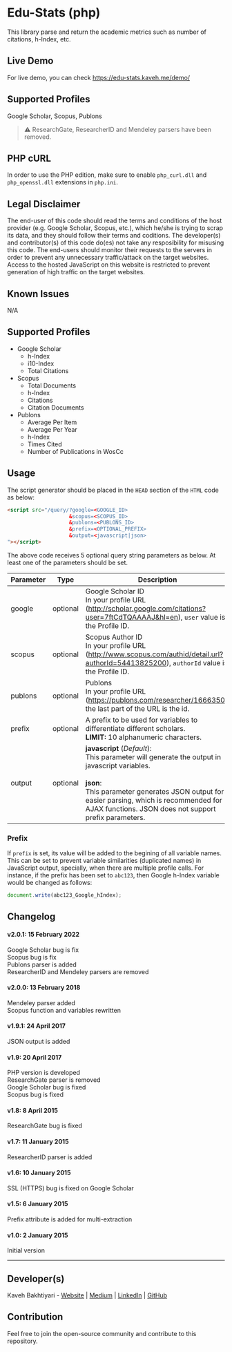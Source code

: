 # Edu-Stats (php)

This library parse and return the academic metrics such as number of citations, h-Index, etc.

## Live Demo
For live demo, you can check https://edu-stats.kaveh.me/demo/

## Supported Profiles
Google Scholar, Scopus, Publons

> :warning: ResearchGate, ResearcherID and Mendeley parsers have been removed.

## PHP cURL
In order to use the PHP edition, make sure to enable `php_curl.dll` and `php_openssl.dll` extensions in `php.ini`. 

## Legal Disclaimer
The end-user of this code should read the terms and conditions of the host provider (e.g. Google Scholar, Scopus, etc.), which he/she is trying to scrap its data, and they should follow their terms and coditions. The developer(s) and contributor(s) of this code do(es) not take any resposibility for misusing this code.
The end-users should monitor their requests to the servers in order to prevent any unnecessary traffic/attack on the target websites.
Access to the hosted JavaScript on this website is restricted to prevent generation of high traffic on the target websites.

## Known Issues
N/A

## Supported Profiles
* Google Scholar
  * h-Index
  * i10-Index
  * Total Citations
* Scopus
  * Total Documents
  * h-Index
  * Citations
  * Citation Documents
* Publons
  * Average Per Item
  * Average Per Year
  * h-Index
  * Times Cited
  * Number of Publications in WosCc

## Usage
The script generator should be placed in the `HEAD` section of the `HTML` code as below:

```html
<script src="/query/?google=<GOOGLE_ID>
                    &scopus=<SCOPUS_ID>
                    &publons=<PUBLONS_ID>
                    &prefix=<OPTIONAL_PREFIX>
                    &output=<javascript|json>
"></script>
```

The above code receives 5 optional query string parameters as below.
At least one of the parameters should be set.

| **Parameter** | **Type**     | **Description**                                                                                                                                                                                                                           | **Sample**                    |
|-----------|----------|---------------------------------------------------------------------------------------------------------------------------------------------------------------------------------------------------------------------------------------|---------------------------|
| google    | optional | Google Scholar ID<br />In your profile URL (http://scholar.google.com/citations?user=7ftCdTQAAAAJ&hl=en), `user` value is the Profile ID.                                                                                          | google=7ftCdTQAAAAJ       |
| scopus    | optional | Scopus Author ID<br />In your profile URL (http://www.scopus.com/authid/detail.url?authorId=54413825200), `authorId` value is the Profile ID.                                                                                              | scopus=54413825200        |
| publons   | optional | Publons<br />In your profile URL (https://publons.com/researcher/1666350), the last part of the URL is the id.                                                                                                                   | publons=1666350          |
| prefix    | optional | A prefix to be used for variables to differentiate different scholars.<br />**LIMIT:** 10 alphanumeric characters.                                                                                                                             | prefix=asd123             |
| output    | optional | **javascript** (*Default*):<br />This parameter will generate the output in javascript variables.<br /><br />**json**:<br />This parameter generates JSON output for easier parsing, which is recommended for AJAX functions. JSON does not support prefix parameters. | output=json               |

### Prefix
If `prefix` is set, its value will be added to the begining of all variable names. This can be set to prevent variable similarities (duplicated names) in JavaScript output, specially, when there are multiple profile calls.
For instance, if the prefix has been set to `abc123`, then Google h-Index variable would be changed as follows:

``` javascript
document.write(abc123_Google_hIndex);
```

## Changelog
#### v2.0.1: 15 February 2022
Google Scholar bug is fix<br />
Scopus bug is fix<br />
Publons parser is added<br />
ResearcherID and Mendeley parsers are removed

#### v2.0.0: 13 February 2018
Mendeley parser added<br />
Scopus function and variables rewritten

#### v1.9.1: 24 April 2017
JSON output is added

#### v1.9: 20 April 2017
PHP version is developed<br />
ResearchGate parser is removed<br />
Google Scholar bug is fixed<br />
Scopus bug is fixed

#### v1.8: 8 April 2015
ResearchGate bug is fixed

#### v1.7: 11 January 2015
ResearcherID parser is added

#### v1.6: 10 January 2015
SSL (HTTPS) bug is fixed on Google Scholar

#### v1.5: 6 January 2015
Prefix attribute is added for multi-extraction

#### v1.0: 2 January 2015
Initial version

___
## Developer(s)
Kaveh Bakhtiyari - [Website](http://bakhtiyari.com) | [Medium](https://medium.com/@bakhtiyari)
  | [LinkedIn](https://www.linkedin.com/in/bakhtiyari) | [GitHub](https://github.com/kavehbc)

## Contribution
Feel free to join the open-source community and contribute to this repository.

